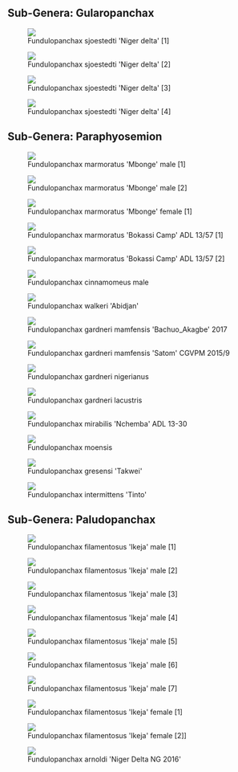 ## Sub-Genera: Gularopanchax

<figure>
  <img src="https://thekillifish.net/index_ATTACHMENTS/Fundulopanchax_sjoestedti_ND_DSC_2674.jpg" />
  <figcaption>Fundulopanchax sjoestedti 'Niger delta' [1]</figcaption>
</figure>

<figure>
  <img src="https://thekillifish.net/index_ATTACHMENTS/Fundulopanchax_sjoestedti_ND_DSC_2689.jpg" />
  <figcaption>Fundulopanchax sjoestedti 'Niger delta' [2]</figcaption>
</figure>

<figure>
  <img src="https://thekillifish.net/index_ATTACHMENTS/Fundulopanchax_sjoestedti_ND_DSC_2697.jpg" />
  <figcaption>Fundulopanchax sjoestedti 'Niger delta' [3]</figcaption>
</figure>

<figure>
  <img src="https://thekillifish.net/index_ATTACHMENTS/Fundulopanchax_sjoestedti_ND_DSC_2671.jpg" />
  <figcaption>Fundulopanchax sjoestedti 'Niger delta' [4]</figcaption>
</figure>

## Sub-Genera: Paraphyosemion

<figure>
  <img src="https://thekillifish.net/index_ATTACHMENTS/20210303-DSC_5321-F_marmoratus_Enhanced-NR.jpg" />
  <figcaption>Fundulopanchax marmoratus 'Mbonge' male [1]</figcaption>
</figure>

<figure>
  <img src="https://thekillifish.net/index_ATTACHMENTS/20210303-F_marmoratus_DSC_5313-Enhanced-NR.jpg" />
  <figcaption>Fundulopanchax marmoratus 'Mbonge' male [2]</figcaption>
</figure>

<figure>
  <img src="https://thekillifish.net/index_ATTACHMENTS/Fundulopanchax_marmoratus_Mbonge_female.png" />
  <figcaption>Fundulopanchax marmoratus 'Mbonge' female [1]</figcaption>
</figure>

<figure>
  <img src="https://thekillifish.net/index_ATTACHMENTS/Fundulopanchax_marmoratus_Bokassi_Camp_ADL_13-57_DSC_2964_GOOD.jpg" />
  <figcaption>Fundulopanchax marmoratus 'Bokassi Camp' ADL 13/57 [1]</figcaption>
</figure>

<figure>
  <img src="https://thekillifish.net/index_ATTACHMENTS/Fundulopanchax_marmoratus_Bokassi_Camp_ADL_13-57_DSC_2793_GOOD.jpg" />
  <figcaption>Fundulopanchax marmoratus 'Bokassi Camp' ADL 13/57 [2]</figcaption>
</figure>

<figure>
  <img src="https://thekillifish.net/index_ATTACHMENTS/20190619-F_cinnamomeus_Flare_DSC_2171-Enhanced-NR.jpg" />
  <figcaption>Fundulopanchax cinnamomeus male</figcaption>
</figure>

<figure>
  <img src="https://thekillifish.net/index_ATTACHMENTS/20191104-F_walkeri_DSC_3907.jpg" />
  <figcaption>Fundulopanchax walkeri 'Abidjan'</figcaption>
</figure>

<figure>
  <img src="https://thekillifish.net/index_ATTACHMENTS/Fundulopanchax_mamfensis_Bachuo_Akagbe_2017_DSC_2364.jpg" />
  <figcaption>Fundulopanchax gardneri mamfensis 'Bachuo_Akagbe' 2017</figcaption>
</figure>

<figure>
  <img src="https://thekillifish.net/index_ATTACHMENTS/Fundulopanchax_g.mamfensis_Satom_CGVPM_15-9_DSC_2893_GOOD.jpg" />
  <figcaption>Fundulopanchax gardneri mamfensis 'Satom' CGVPM 2015/9</figcaption>
</figure>

<figure>
  <img src="https://thekillifish.net/index_ATTACHMENTS/Fundulopanchax_gardneri_nigerianus_gold.jpg" />
  <figcaption>Fundulopanchax gardneri nigerianus</figcaption>
</figure>

<figure>
  <img src="https://thekillifish.net/index_ATTACHMENTS/20220917-DSC_7860_lacustris_LR.jpg" />
  <figcaption>Fundulopanchax gardneri lacustris</figcaption>
</figure>

<figure>
  <img src="https://thekillifish.net/index_ATTACHMENTS/20211008-F_mirablis_DSC_6181.jpg" />
  <figcaption>Fundulopanchax mirabilis 'Nchemba' ADL 13-30</figcaption>
</figure>

<figure>
  <img src="https://thekillifish.net/index_ATTACHMENTS/20230417-Fundulopanchax_traudeae.jpg" />
  <figcaption>Fundulopanchax moensis</figcaption>
</figure>

<figure>
  <img src="https://thekillifish.net/index_ATTACHMENTS/DSC_0633_takwei_LR.jpg" />
  <figcaption>Fundulopanchax gresensi 'Takwei'</figcaption>
</figure>

<figure>
  <img src="https://thekillifish.net/index_ATTACHMENTS/20220917-DSC_7877_tinto_LR.jpg" />
  <figcaption>Fundulopanchax intermittens 'Tinto'</figcaption>
</figure>

## Sub-Genera: Paludopanchax

<figure>
  <img src="https://thekillifish.net/index_ATTACHMENTS/20250523_F_filamentosus_ikeja_GOOD_7206.jpg" />
  <figcaption>Fundulopanchax filamentosus 'Ikeja' male [1]</figcaption>
</figure>

<figure>
  <img src="https://thekillifish.net/index_ATTACHMENTS/20250523_F_filamentosus_ikeja_GOOD_7214.jpg" />
  <figcaption>Fundulopanchax filamentosus 'Ikeja' male [2]</figcaption>
</figure>

<figure>
  <img src="https://thekillifish.net/index_ATTACHMENTS/20250523_F_filamentosus_ikeja_GOOD_7257.jpg" />
  <figcaption>Fundulopanchax filamentosus 'Ikeja' male [3]</figcaption>
</figure>

<figure>
  <img src="https://thekillifish.net/index_ATTACHMENTS/20250523_F_filamentosus_ikeja_GOOD_7256.jpg" />
  <figcaption>Fundulopanchax filamentosus 'Ikeja' male [4]</figcaption>
</figure>

<figure>
  <img src="https://thekillifish.net/index_ATTACHMENTS/20250523_F_filamentosus_ikeja_GOOD_7272.jpg" />
  <figcaption>Fundulopanchax filamentosus 'Ikeja' male [5]</figcaption>
</figure>

<figure>
  <img src="https://thekillifish.net/index_ATTACHMENTS/20250523_F_filamentosus_ikeja_GOOD_7206.jpg" />
  <figcaption>Fundulopanchax filamentosus 'Ikeja' male [6]</figcaption>
</figure>

<figure>
  <img src="https://thekillifish.net/index_ATTACHMENTS/DSC_8790_filamentosus_male_LR.jpg" />
  <figcaption>Fundulopanchax filamentosus 'Ikeja' male [7]</figcaption>
</figure>

<figure>
  <img src="https://thekillifish.net/index_ATTACHMENTS/20250523_F_filamentosus_ikeja_female_BEST_7176.jpg" />
  <figcaption>Fundulopanchax filamentosus 'Ikeja' female [1]</figcaption>
</figure>

<figure>
  <img src="https://thekillifish.net/index_ATTACHMENTS/20230131-filamentosus_female_DSC_8568.jpg" />
  <figcaption>Fundulopanchax filamentosus 'Ikeja' female [2]]</figcaption>
</figure>

<figure>
  <img src="https://thekillifish.net/index_ATTACHMENTS/20190521-DSC_0841_arnoldi_LR.jpg" />
  <figcaption>Fundulopanchax arnoldi 'Niger Delta NG 2016' </figcaption>
</figure>

